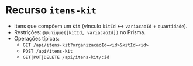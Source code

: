 # Recurso `itens-kit`

- Itens que compõem um `Kit` (vínculo `kitId` ↔ `variacaoId` + `quantidade`).
- Restrições: `@@unique([kitId, variacaoId])` no Prisma.
- Operações típicas:
  - `GET /api/itens-kit?organizacaoId=<id>&kitId=<id>`
  - `POST /api/itens-kit`
  - `GET|PUT|DELETE /api/itens-kit/:id`
